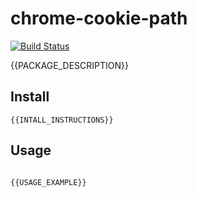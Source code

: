 # chrome-cookie-path

[![Build Status](https://img.shields.io/badge/build-passing-success.svg)](https://img.shields.io/badge/build-passing-success.svg)

{{PACKAGE_DESCRIPTION}}

## Install

```
{{INTALL_INSTRUCTIONS}}
```

## Usage

```javascript

{{USAGE_EXAMPLE}}

```

